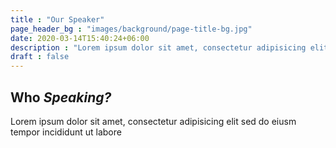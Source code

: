 ```yaml
---
title : "Our Speaker"
page_header_bg : "images/background/page-title-bg.jpg"
date: 2020-03-14T15:40:24+06:00
description : "Lorem ipsum dolor sit amet, consectetur adipisicing elit. Maiores, velit."
draft : false
---
```


## Who _Speaking?_
Lorem ipsum dolor sit amet, consectetur adipisicing elit sed do eiusm tempor incididunt ut labore